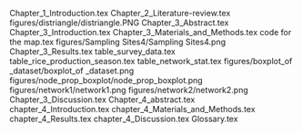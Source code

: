 Chapter_1_Introduction.tex
Chapter_2_Literature-review.tex
figures/distriangle/distriangle.PNG
Chapter_3_Abstract.tex
Chapter_3_Introduction.tex
Chapter_3_Materials_and_Methods.tex
code for the map.tex
figures/Sampling Sites4/Sampling Sites4.png
Chapter_3_Results.tex
table_survey_data.tex
table_rice_production_season.tex
table_network_stat.tex
figures/boxplot_of _dataset/boxplot_of _dataset.png
figures/node_prop_boxplot/node_prop_boxplot.png
figures/network1/network1.png
figures/network2/network2.png
Chapter_3_Discussion.tex
Chapter_4_abstract.tex
chapter_4_Introduction.tex
chapter_4_Materials_and_Methods.tex
chapter_4_Results.tex
chapter_4_Discussion.tex
Glossary.tex
